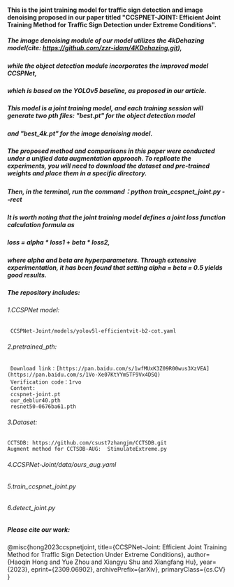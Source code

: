 #### This is the joint training model for traffic sign detection and image denoising proposed in our paper titled "CCSPNET-JOINT: Efficient Joint Training Method for Traffic Sign Detection under Extreme Conditions".


##### The image denoising module of our model utilizes the 4kDehazing model(cite: https://github.com/zzr-idam/4KDehazing.git), 
##### while the object detection module incorporates the improved model CCSPNet, 
##### which is based on the YOLOv5 baseline, as proposed in our article.
##### This model is a joint training model, and each training session will generate two pth files: "best.pt" for the object detection model 
##### and "best_4k.pt" for the image denoising model.
##### 
##### The proposed method and comparisons in this paper were conducted under a unified data augmentation approach. To replicate the experiments, you will need to download the dataset and pre-trained weights and place them in a specific directory. 
##### Then, in the terminal, run the command：python train_ccspnet_joint.py --rect
##### 
##### It is worth noting that the joint training model defines a joint loss function calculation formula as 
##### loss = alpha * loss1 + beta * loss2, 
##### where alpha and beta are hyperparameters. Through extensive experimentation, it has been found that setting alpha = beta = 0.5 yields good results.
##### 
##### The repository includes:

###### 1.CCSPNet model:
     CCSPNet-Joint/models/yolov5l-efficientvit-b2-cot.yaml

###### 2.pretrained_pth:
     Download link：[https://pan.baidu.com/s/1wfMUxK3Z09R00wus3XzVEA](https://pan.baidu.com/s/1Vo-Xe07KtYYm5TF9Vx4DSQ) 
     Verification code：1rvo 
     Content:
     ccspnet-joint.pt
     our_deblur40.pth
     resnet50-0676ba61.pth

###### 3.Dataset:
    CCTSDB: https://github.com/csust7zhangjm/CCTSDB.git
    Augment method for CCTSDB-AUG:  StimulateExtreme.py

###### 4.CCSPNet-Joint/data/ours_aug.yaml

###### 5.train_ccspnet_joint.py

###### 6.detect_joint.py

##### Please cite our work:
 @misc{hong2023ccspnetjoint,
      title={CCSPNet-Joint: Efficient Joint Training Method for Traffic Sign Detection Under Extreme Conditions}, 
      author={Haoqin Hong and Yue Zhou and Xiangyu Shu and Xiangfang Hu},
      year={2023},
      eprint={2309.06902},
      archivePrefix={arXiv},
      primaryClass={cs.CV}
}

